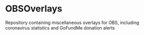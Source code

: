 # OBSOverlays
Repository containing miscellaneous overlays for OBS, including coronavirus statistics and GoFundMe donation alerts
